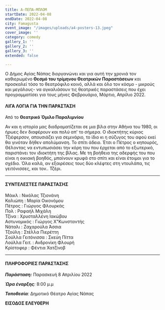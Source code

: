 ```yaml
---
title: Α-ΠΕΠΑ-ΜΠΛΟΜ
startDate: 2022-04-08
endDate: 2022-04-08
city: Famagusta
event_image: "/images/uploads/a4-posters-13.jpeg"
cover_image: ''
category: comedy
gallery_1: ''
gallery_2: ''
gallery_3: ''
extended: false

---
```

Ο Δήμος Αγίας Νάπας διοργανώνει και για αυτή την χρονιά τον καθιερωμένο **Θεσμό του τρίμηνου Θεατρικών Παραστάσεων** και προσκαλεί τόσο το θεατρόφιλο κοινό, αλλά και όλο τον κόσμο - μικρούς και μεγάλους- να αγκαλιάσουν τις θεατρικές παραστάσεις που έχει προγραμματίσει για τους μήνες Φεβρουάριο, Μάρτιο, Απρίλιο 2022.

#### ΛΙΓΑ ΛΟΓΙΑ ΓΙΑ ΤΗΝ ΠΑΡΑΣΤΑΣΗ

Από το **Θεατρικό Όμιλο Παραλιμνίου**

Αν και η ιστορία μας διαδραματίζεται σε μια βίλα στην Αθήνα του 1980, οι ήρωες δεν διαφέρουν και πολύ απ' το σήμερα. Ο ιδιοκτήτης κύριος Τζιέφερσον, απουσιάζει για σεμινάριο, το ίδιο κι η σύζυγος του αφού εκεί θα γινόταν δήθεν απολύμανση. Το σπίτι άδειο. Έτσι ο Πέτρος ο κηπουρός, Θέλοντας να εντυπωσιάσει την κόρη του που έρχεται από το εξωτερικό, παριστάνει τον ιδιοκτήτη της βίλας. Με τη βοήθεια της αδερφής του που είναι η οικιακή βοηθός, μπαίνουν κρυφά στο σπίτι και είναι έτοιμοι για το σχέδιο. Όλα καλά, αν εξαιρέσεις τους δύο κλέφτες στη ντουλάπα, τις γειτόνισσες, και τον.. Τζέρι.

***

#### ΣΥΝΤΕΛΕΣΤΕΣ ΠΑΡΑΣΤΑΣΗΣ

Μάικλ : Νικόλας Τζιονάνη  
Καλιώπη : Μαρία Οικονόμου  
Πέτρος : Γιώργος Φλουρκάς  
Πολ : Ραφαήλ Μιχάλη  
Τζίνα : Χρυσταλλένη Ιακώβου  
Αστυνομικός : Γιώργος Χ"Κωνσταντής  
Νάταλι : Ζαχαρούλα Άσσια  
Τζούλη : Στέλλα Πιερέττη  
Σούλλα Γειτόνισσα : Σκεύη Πίττα  
Λούλλα Γειτ. : Ανδρονίκη Φλουρή  
Κρίστοφερ : Φέντια Χατζίνοβ

***

#### ΠΛΗΡΟΦΟΡΙΕΣ ΠΑΡΑΣΤΑΣΗΣ

**_Παράσταση:_** Παρασκευή 8 Απριλίου 2022

**_Ώρα έναρξης_**_:_ 8:00 μ.μ

**_Τοποθεσία_**_:_ Δημοτικό Θέατρο Αγίας Νάπας

**ΕΙΣΟΔΟΣ ΕΛΕΥΘΕΡΗ**